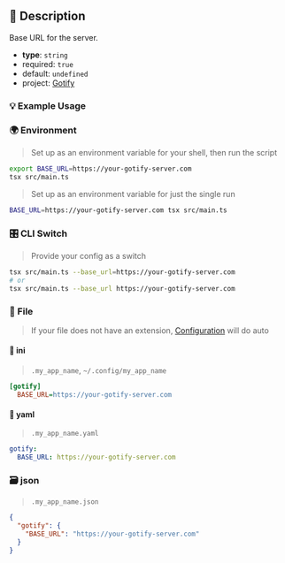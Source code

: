 ## 📜 Description

Base URL for the server.

- **type**: `string`
- required: `true`
- default: `undefined`
- project: [Gotify](/gotify)

### 💡 Example Usage

### 🌍 Environment

> Set up as an environment variable for your shell, then run the script
```bash
export BASE_URL=https://your-gotify-server.com
tsx src/main.ts
```
> Set up as an environment variable for just the single run

```bash
BASE_URL=https://your-gotify-server.com tsx src/main.ts
```

### 🎛️ CLI Switch

> Provide your config as a switch
```bash
tsx src/main.ts --base_url=https://your-gotify-server.com
# or
tsx src/main.ts --base_url https://your-gotify-server.com
```

### 📁 File
>  If your file does not have an extension, [Configuration](/core/configuration) will do auto
#### 📘 ini

> `.my_app_name`, `~/.config/my_app_name`

```ini
[gotify]
  BASE_URL=https://your-gotify-server.com
```
#### 📄 yaml

> `.my_app_name.yaml`

```yaml
gotify:
  BASE_URL: https://your-gotify-server.com
```
### 🗃️ json

> `.my_app_name.json`

```json
{
  "gotify": {
    "BASE_URL": "https://your-gotify-server.com"
  }
}
```
